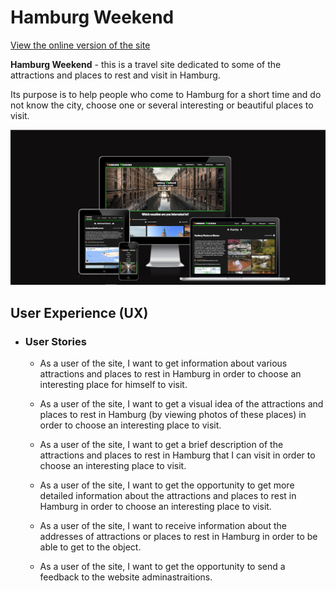 # Hamburg Weekend
[View the online version of the site](https://belan-mihail.github.io/hamburg-weekend/)

**Hamburg Weekend** - this is a travel site dedicated to some of the attractions and places to rest and visit in Hamburg. 

Its purpose is to help people who come to Hamburg for a short time and do not know the city, choose one or several interesting or beautiful places to visit.

![Mockup screenshot of the Hamburg Weekend website](/assets/images/readme-images/mockup-screenshot-hamburg-weekend.jpg)

## User Experience (UX)

- ### User Stories

    - As a user of the site, I want to get information about various attractions and places to rest in Hamburg in order to choose an interesting place for himself to visit.

    - As a user of the site, I want to get a visual idea of the attractions and places to rest in Hamburg (by viewing photos of these places) in order to choose an interesting place to visit.

    - As a user of the site, I want to get a brief description of the attractions and places to rest in Hamburg that I can visit in order to choose an interesting place to visit.

    - As a user of the site, I want to get the opportunity to get more detailed information about the attractions and places to rest in Hamburg in order to choose an interesting place to visit.

    - As a user of the site, I want to receive information about the addresses of attractions or places to rest in Hamburg in order to be able to get to the object.

    - As a user of the site, I want to get the opportunity to send a feedback to the website adminastraitions. 

